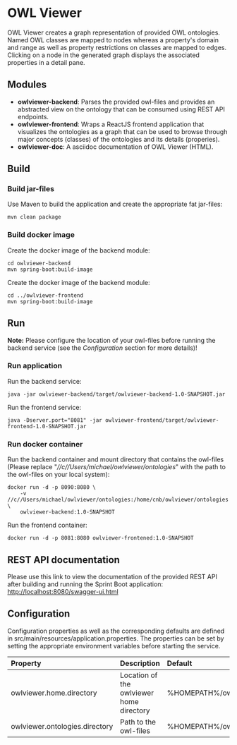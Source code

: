 # OWL Viewer

OWL Viewer creates a graph representation of provided OWL ontologies. Named OWL classes are mapped to nodes  whereas a 
property's domain and range as well as property restrictions on classes are mapped to edges. Clicking on a node in the
generated graph displays the associated properties in a detail pane.

## Modules

- **owlviewer-backend**: Parses the provided owl-files and provides an abstracted view on the ontology that can be 
consumed using REST API endpoints.
- **owlviewer-frontend**: Wraps a ReactJS frontend application that visualizes the ontologies as a graph that can be
used to browse through major concepts (classes) of the ontologies and its details (properies).
- **owlviewer-doc**: A asciidoc documentation of OWL Viewer (HTML).

## Build

### Build jar-files
Use Maven to build the application and create the appropriate fat jar-files:
```
mvn clean package
```

### Build docker image

Create the docker image of the backend module:
```
cd owlviewer-backend
mvn spring-boot:build-image
```

Create the docker image of the backend module:
```
cd ../owlviewer-frontend
mvn spring-boot:build-image
```

## Run

**Note:** Please configure the location of your owl-files before running the backend service (see the _Configuration_ 
section for more details)!

### Run application

Run the backend service:
```
java -jar owlviewer-backend/target/owlviewer-backend-1.0-SNAPSHOT.jar
```

Run the frontend service:
```
java -Dserver.port="8081" -jar owlviewer-frontend/target/owlviewer-frontend-1.0-SNAPSHOT.jar
```

### Run docker container

Run the backend container and mount directory that contains the owl-files (Please replace "_//c//Users/michael/owlviewer/ontologies_"
with the path to the owl-files on your local system):
```
docker run -d -p 8090:8080 \
    -v //c//Users/michael/owlviewer/ontologies:/home/cnb/owlviewer/ontologies \
    owlviewer-backend:1.0-SNAPSHOT
```

Run the frontend container:
```
docker run -d -p 8081:8080 owlviewer-frontened:1.0-SNAPSHOT
```

## REST API documentation
Please use this link to view the documentation of the provided REST API after building and
running the Sprint Boot application: [http://localhost:8080/swagger-ui.html](http://localhost:8080/swagger-ui.html)

## Configuration

Configuration properties as well as the corresponding defaults are defined in src/main/resources/application.properties.
The properties can be set by setting the appropriate environment variables before starting the service.

| Property                       | Description                               | Default                         | Environment variable     |
| :----------------------------- | :---------------------------------------- | :------------------------------ | :----------------------- |
| owlviewer.home.directory       | Location of the owlviewer home directory  | %HOMEPATH%/owlviewer            | OWLVIEWER_HOME           |
| owlviewer.ontologies.directory | Path to the owl-files                     | %HOMEPATH%/owlviewer/ontologies | OWLVIEWER_ONTOLOGIES_DIR |

